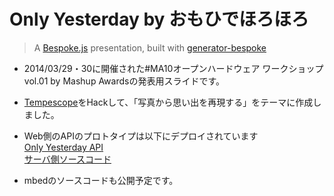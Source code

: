 # Only Yesterday by おもひでほろほろ
> A [Bespoke.js](http://markdalgleish.com/projects/bespoke.js) presentation, built with [generator-bespoke](https://github.com/markdalgleish/generator-bespoke)

- 2014/03/29・30に開催された#MA10オープンハードウェア ワークショップvol.01 by Mashup Awardsの発表用スライドです。

- [Tempescope](http://tempescope.com/)をHackして、「写真から思い出を再現する」をテーマに作成しました。

- Web側のAPIのプロトタイプは以下にデプロイされています  
[Only Yesterday API](http://only-yesterday.herokuapp.com/)  
[サーバ側ソースコード](https://github.com/shimpeiws/only_yesterday)

- mbedのソースコードも公開予定です。
